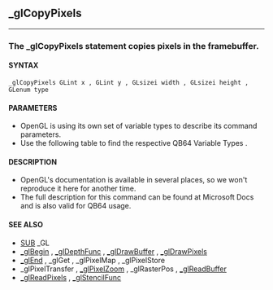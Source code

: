 ## _glCopyPixels
---

### The _glCopyPixels statement copies pixels in the framebuffer.

#### SYNTAX

`_glCopyPixels GLint x , GLint y , GLsizei width , GLsizei height , GLenum type`

#### PARAMETERS
* OpenGL is using its own set of variable types to describe its command parameters.
* Use the following table to find the respective QB64 Variable Types .


#### DESCRIPTION
* OpenGL's documentation is available in several places, so we won't reproduce it here for another time.
* The full description for this command can be found at Microsoft Docs and is also valid for QB64 usage.


#### SEE ALSO
* [SUB](./SUB.md) _GL
* [_glBegin](./_glBegin.md) , [_glDepthFunc](./_glDepthFunc.md) , [_glDrawBuffer](./_glDrawBuffer.md) , [_glDrawPixels](./_glDrawPixels.md)
* [_glEnd](./_glEnd.md) , _glGet , _glPixelMap , _glPixelStore
* _glPixelTransfer , [_glPixelZoom](./_glPixelZoom.md) , _glRasterPos , [_glReadBuffer](./_glReadBuffer.md)
* [_glReadPixels](./_glReadPixels.md) , [_glStencilFunc](./_glStencilFunc.md)
